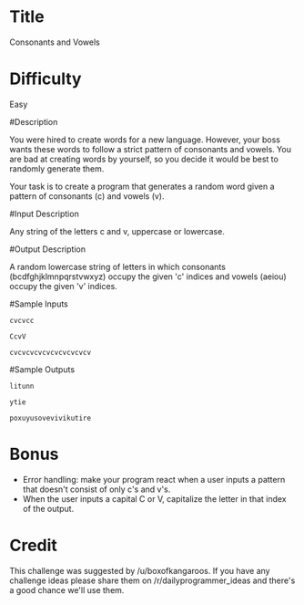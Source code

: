 # Title

Consonants and Vowels

# Difficulty

Easy

#Description

You were hired to create words for a new language. However, your boss wants these words to follow a strict pattern of consonants and vowels. You are bad at creating words by yourself, so you decide it would be best to randomly generate them.

Your task is to create a program that generates a random word given a pattern of consonants (c) and vowels (v).

#Input Description

Any string of the letters c and v, uppercase or lowercase.

#Output Description

A random lowercase string of letters in which consonants (bcdfghjklmnpqrstvwxyz) occupy the given 'c' indices and vowels (aeiou) occupy the given 'v' indices.

#Sample Inputs

    cvcvcc

    CcvV

    cvcvcvcvcvcvcvcvcvcv

#Sample Outputs

    litunn

    ytie

    poxuyusovevivikutire

# Bonus

* Error handling: make your program react when a user inputs a pattern that doesn't consist of only c's and v's.
* When the user inputs a capital C or V, capitalize the letter in that index of the output.

# Credit

This challenge was suggested by /u/boxofkangaroos. If you have any challenge ideas please share them on /r/dailyprogrammer_ideas and there's a good chance we'll use them.